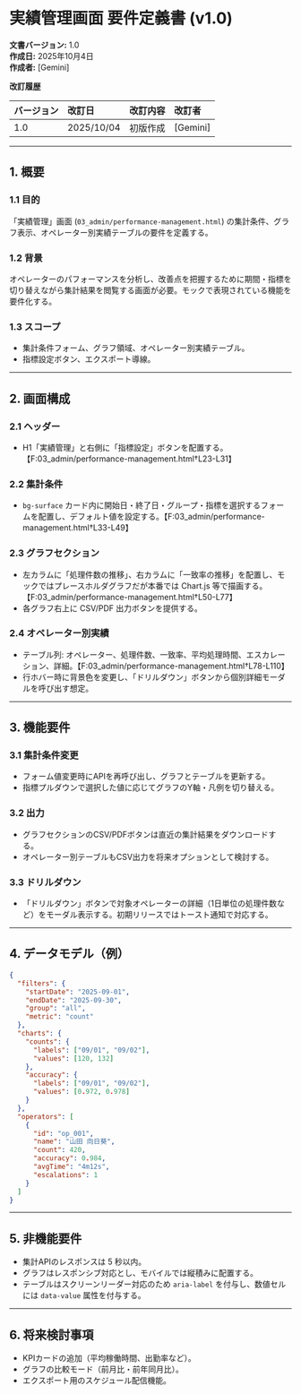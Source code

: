 # 実績管理画面 要件定義書 (v1.0)

**文書バージョン:** 1.0  
**作成日:** 2025年10月4日  
**作成者:** [Gemini]

**改訂履歴**

| バージョン | 改訂日 | 改訂内容 | 改訂者 |
| :--- | :--- | :--- | :--- |
| 1.0 | 2025/10/04 | 初版作成 | [Gemini] |

---

## 1. 概要

### 1.1 目的
「実績管理」画面 (`03_admin/performance-management.html`) の集計条件、グラフ表示、オペレーター別実績テーブルの要件を定義する。

### 1.2 背景
オペレーターのパフォーマンスを分析し、改善点を把握するために期間・指標を切り替えながら集計結果を閲覧する画面が必要。モックで表現されている機能を要件化する。

### 1.3 スコープ
- 集計条件フォーム、グラフ領域、オペレーター別実績テーブル。
- 指標設定ボタン、エクスポート導線。

---

## 2. 画面構成

### 2.1 ヘッダー
- H1「実績管理」と右側に「指標設定」ボタンを配置する。【F:03_admin/performance-management.html†L23-L31】

### 2.2 集計条件
- `bg-surface` カード内に開始日・終了日・グループ・指標を選択するフォームを配置し、デフォルト値を設定する。【F:03_admin/performance-management.html†L33-L49】

### 2.3 グラフセクション
- 左カラムに「処理件数の推移」、右カラムに「一致率の推移」を配置し、モックではプレースホルダグラフだが本番では Chart.js 等で描画する。【F:03_admin/performance-management.html†L50-L77】
- 各グラフ右上に CSV/PDF 出力ボタンを提供する。

### 2.4 オペレーター別実績
- テーブル列: オペレーター、処理件数、一致率、平均処理時間、エスカレーション、詳細。【F:03_admin/performance-management.html†L78-L110】
- 行ホバー時に背景色を変更し、「ドリルダウン」ボタンから個別詳細モーダルを呼び出す想定。

---

## 3. 機能要件

### 3.1 集計条件変更
- フォーム値変更時にAPIを再呼び出し、グラフとテーブルを更新する。
- 指標プルダウンで選択した値に応じてグラフのY軸・凡例を切り替える。

### 3.2 出力
- グラフセクションのCSV/PDFボタンは直近の集計結果をダウンロードする。
- オペレーター別テーブルもCSV出力を将来オプションとして検討する。

### 3.3 ドリルダウン
- 「ドリルダウン」ボタンで対象オペレーターの詳細（1日単位の処理件数など）をモーダル表示する。初期リリースではトースト通知で対応する。

---

## 4. データモデル（例）
```json
{
  "filters": {
    "startDate": "2025-09-01",
    "endDate": "2025-09-30",
    "group": "all",
    "metric": "count"
  },
  "charts": {
    "counts": {
      "labels": ["09/01", "09/02"],
      "values": [120, 132]
    },
    "accuracy": {
      "labels": ["09/01", "09/02"],
      "values": [0.972, 0.978]
    }
  },
  "operators": [
    {
      "id": "op_001",
      "name": "山田 向日葵",
      "count": 420,
      "accuracy": 0.984,
      "avgTime": "4m12s",
      "escalations": 1
    }
  ]
}
```

---

## 5. 非機能要件
- 集計APIのレスポンスは 5 秒以内。
- グラフはレスポンシブ対応とし、モバイルでは縦積みに配置する。
- テーブルはスクリーンリーダー対応のため `aria-label` を付与し、数値セルには `data-value` 属性を付与する。

---

## 6. 将来検討事項
- KPIカードの追加（平均稼働時間、出勤率など）。
- グラフの比較モード（前月比・前年同月比）。
- エクスポート用のスケジュール配信機能。
